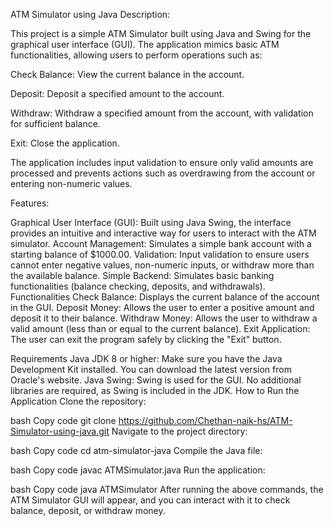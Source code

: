 ATM Simulator using Java
Description:

This project is a simple ATM Simulator built using Java and Swing for the graphical user interface (GUI). The application mimics basic ATM functionalities, allowing users to perform operations such as:

Check Balance: View the current balance in the account.

Deposit: Deposit a specified amount to the account.

Withdraw: Withdraw a specified amount from the account, with validation for sufficient balance.

Exit: Close the application.

The application includes input validation to ensure only valid amounts are processed and prevents actions such as overdrawing from the account or entering non-numeric values.

Features:

Graphical User Interface (GUI): Built using Java Swing, the interface provides an intuitive and interactive way for users to interact with the ATM simulator.
Account Management: Simulates a simple bank account with a starting balance of $1000.00.
Validation: Input validation to ensure users cannot enter negative values, non-numeric inputs, or withdraw more than the available balance.
Simple Backend: Simulates basic banking functionalities (balance checking, deposits, and withdrawals).
Functionalities
Check Balance: Displays the current balance of the account in the GUI.
Deposit Money: Allows the user to enter a positive amount and deposit it to their balance.
Withdraw Money: Allows the user to withdraw a valid amount (less than or equal to the current balance).
Exit Application: The user can exit the program safely by clicking the "Exit" button.


Requirements
Java JDK 8 or higher: Make sure you have the Java Development Kit installed. You can download the latest version from Oracle's website.
Java Swing: Swing is used for the GUI. No additional libraries are required, as Swing is included in the JDK.
How to Run the Application
Clone the repository:

bash
Copy code
git clone https://github.com/Chethan-naik-hs/ATM-Simulator-using-java.git
Navigate to the project directory:

bash
Copy code
cd atm-simulator-java
Compile the Java file:

bash
Copy code
javac ATMSimulator.java
Run the application:

bash
Copy code
java ATMSimulator
After running the above commands, the ATM Simulator GUI will appear, and you can interact with it to check balance, deposit, or withdraw money.

